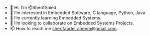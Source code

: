 - 👋 Hi, I’m @SherifSaied
- 👀 I’m interested in Embedded Software, C language, Python, Java 
- 🌱 I’m currently learning Embedded Systems.
- 💞️ I’m looking to collaborate on Embedded Systems Projects.
- 📫 How to reach me sherifabdelraheem@gmail.com.

<!---
SherifSaied/SherifSaied is a ✨ special ✨ repository because its `README.md` (this file) appears on your GitHub profile.
You can click the Preview link to take a look at your changes.
--->
